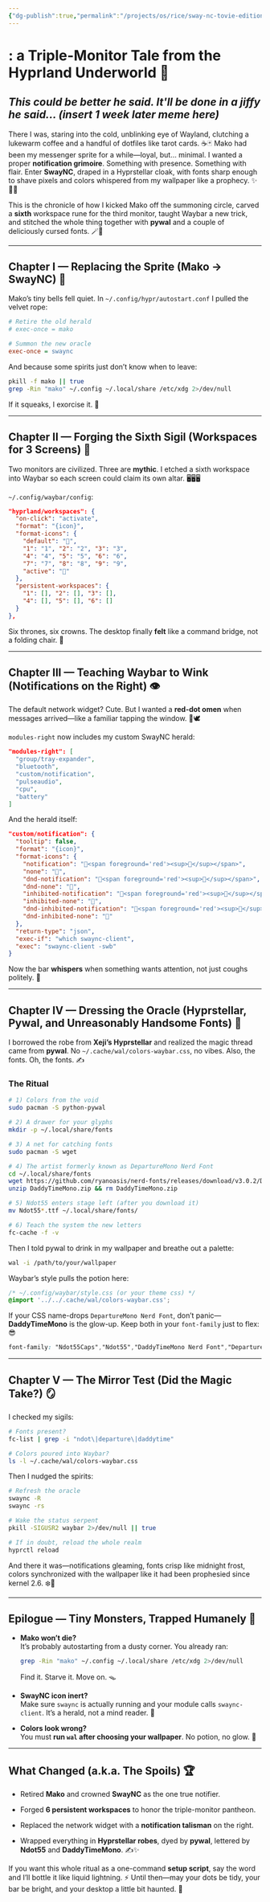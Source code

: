 ```yaml
---
{"dg-publish":true,"permalink":"/projects/os/rice/sway-nc-tovie-edition/","title":"🔔SwayNC Tovie Edition","contentClasses":"tovie-cauldron matrix-enable matrix-preset","noteIcon":""}
---
```


# : a Triple-Monitor Tale from the Hyprland Underworld 🔮

## *This could be better he said. It'll be done in a jiffy he said... (insert 1 week later meme here)*

There I was, staring into the cold, unblinking eye of Wayland, clutching a lukewarm coffee and a handful of dotfiles like tarot cards. ☕🃏 Mako had been my messenger sprite for a while—loyal, but… minimal. I wanted a proper **notification grimoire**. Something with presence. Something with flair. Enter **SwayNC**, draped in a Hyprstellar cloak, with fonts sharp enough to shave pixels and colors whispered from my wallpaper like a prophecy. ✨🧙‍♂️



This is the chronicle of how I kicked Mako off the summoning circle, carved a **sixth** workspace rune for the third monitor, taught Waybar a new trick, and stitched the whole thing together with **pywal** and a couple of deliciously cursed fonts. 🪄🧵

---

## Chapter I — Replacing the Sprite (Mako → SwayNC) 🐉

Mako’s tiny bells fell quiet. In `~/.config/hypr/autostart.conf` I pulled the velvet rope:


```ini
# Retire the old herald
# exec-once = mako

# Summon the new oracle
exec-once = swaync
```

And because some spirits just don’t know when to leave:


```bash
pkill -f mako || true
grep -Rin "mako" ~/.config ~/.local/share /etc/xdg 2>/dev/null
```


If it squeaks, I exorcise it. 🧹

---

## Chapter II — Forging the Sixth Sigil (Workspaces for 3 Screens) 🗿

Two monitors are civilized. Three are **mythic**. I etched a sixth workspace into Waybar so each screen could claim its own altar. 🖥️🖥️🖥️



`~/.config/waybar/config`:



```json
"hyprland/workspaces": {
  "on-click": "activate",
  "format": "{icon}",
  "format-icons": {
    "default": "",
    "1": "1", "2": "2", "3": "3",
    "4": "4", "5": "5", "6": "6",
    "7": "7", "8": "8", "9": "9",
    "active": "󱓻"
  },
  "persistent-workspaces": {
    "1": [], "2": [], "3": [],
    "4": [], "5": [], "6": []
  }
},
```



Six thrones, six crowns. The desktop finally **felt** like a command bridge, not a folding chair. 👑


---


## Chapter III — Teaching Waybar to Wink (Notifications on the Right) 👁️

The default network widget? Cute. But I wanted a **red-dot omen** when messages arrived—like a familiar tapping the window. 🔴🕊️


`modules-right` now includes my custom SwayNC herald:



```json
"modules-right": [
  "group/tray-expander",
  "bluetooth",
  "custom/notification",
  "pulseaudio",
  "cpu",
  "battery"
]
```


And the herald itself:


```json
"custom/notification": {
  "tooltip": false,
  "format": "{icon}",
  "format-icons": {
    "notification": "<span foreground='red'><sup></sup></span>",
    "none": "",
    "dnd-notification": "<span foreground='red'><sup></sup></span>",
    "dnd-none": "",
    "inhibited-notification": "<span foreground='red'><sup></sup></span>",
    "inhibited-none": "",
    "dnd-inhibited-notification": "<span foreground='red'><sup></sup></span>",
    "dnd-inhibited-none": ""
  },
  "return-type": "json",
  "exec-if": "which swaync-client",
  "exec": "swaync-client -swb"
}
```


Now the bar **whispers** when something wants attention, not just coughs politely. 🤫


---

## Chapter IV — Dressing the Oracle (Hyprstellar, Pywal, and Unreasonably Handsome Fonts) 👗

I borrowed the robe from **Xeji’s Hyprstellar** and realized the magic thread came from **pywal**. No `~/.cache/wal/colors-waybar.css`, no vibes. Also, the fonts. Oh, the fonts. ✍️



### The Ritual

```bash
# 1) Colors from the void
sudo pacman -S python-pywal

# 2) A drawer for your glyphs
mkdir -p ~/.local/share/fonts

# 3) A net for catching fonts
sudo pacman -S wget

# 4) The artist formerly known as DepartureMono Nerd Font
cd ~/.local/share/fonts
wget https://github.com/ryanoasis/nerd-fonts/releases/download/v3.0.2/DaddyTimeMono.zip
unzip DaddyTimeMono.zip && rm DaddyTimeMono.zip

# 5) Ndot55 enters stage left (after you download it)
mv Ndot55*.ttf ~/.local/share/fonts/

# 6) Teach the system the new letters
fc-cache -f -v
```



Then I told pywal to drink in my wallpaper and breathe out a palette:



```bash
wal -i /path/to/your/wallpaper
```

Waybar’s style pulls the potion here:



```css
/* ~/.config/waybar/style.css (or your theme css) */
@import '../../.cache/wal/colors-waybar.css';
```


If your CSS name-drops `DepartureMono Nerd Font`, don’t panic—**DaddyTimeMono** is the glow-up. Keep both in your `font-family` just to flex: 😎


```css
font-family: "Ndot55Caps","Ndot55","DaddyTimeMono Nerd Font","DepartureMono Nerd Font", monospace;
```

---

## Chapter V — The Mirror Test (Did the Magic Take?) 🪞

I checked my sigils:


```bash
# Fonts present?
fc-list | grep -i "ndot\|departure\|daddytime"

# Colors poured into Waybar?
ls -l ~/.cache/wal/colors-waybar.css
```


Then I nudged the spirits:


```bash
# Refresh the oracle
swaync -R
swaync -rs

# Wake the status serpent
pkill -SIGUSR2 waybar 2>/dev/null || true

# If in doubt, reload the whole realm
hyprctl reload
```

And there it was—notifications gleaming, fonts crisp like midnight frost, colors synchronized with the wallpaper like it had been prophesied since kernel 2.6. ❄️🌌

---

## Epilogue — Tiny Monsters, Trapped Humanely 🧟

- **Mako won’t die?**  
    It’s probably autostarting from a dusty corner. You already ran:
    
    ```bash
    grep -Rin "mako" ~/.config ~/.local/share /etc/xdg 2>/dev/null
    ```
    
    Find it. Starve it. Move on. 🪤
    
- **SwayNC icon inert?**  
    Make sure `swaync` is actually running and your module calls `swaync-client`. It’s a herald, not a mind reader. 🧠
    
- **Colors look wrong?**  
    You must **run `wal` after choosing your wallpaper**. No potion, no glow. 🧪
    

---

## What Changed (a.k.a. The Spoils) 🏆

- Retired **Mako** and crowned **SwayNC** as the one true notifier.
    
- Forged **6 persistent workspaces** to honor the triple-monitor pantheon.
    
- Replaced the network widget with a **notification talisman** on the right.
    
- Wrapped everything in **Hyprstellar robes**, dyed by **pywal**, lettered by **Ndot55** and **DaddyTimeMono**. ✍️✨
    

If you want this whole ritual as a one-command **setup script**, say the word and I’ll bottle it like liquid lightning. ⚡ Until then—may your dots be tidy, your bar be bright, and your desktop a little bit haunted. 👻